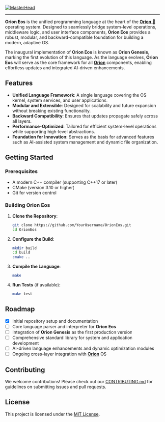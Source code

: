[![MasterHead]([https://raw.githubusercontent.com/JustinPhillipsPDX/OrionEos/refs/heads/master/orion_eos_logo_update.jpg)](https://github.com/JustinPhillipsPDX/OrionEos)

---

**Orion Eos** is the unified programming language at the heart of the [**Orion** 🌌](https://github.com/JustinPhillipsPDX/Orion) operating system. Designed to seamlessly bridge system-level operations, middleware logic, and user interface components, **Orion Eos** provides a robust, modular, and backward-compatible foundation for building a modern, adaptive OS.

The inaugural implementation of **Orion Eos** is known as **Orion Genesis**, marking the first evolution of this language. As the language evolves, **Orion Eos** will serve as the core framework for all [**Orion**](https://github.com/JustinPhillipsPDX/Orion) components, enabling effortless updates and integrated AI-driven enhancements.

## Features

- **Unified Language Framework**: A single language covering the OS kernel, system services, and user applications.
- **Modular and Extensible**: Designed for scalability and future expansion without breaking existing functionality.
- **Backward Compatibility**: Ensures that updates propagate safely across all layers.
- **Performance-Optimized**: Tailored for efficient system-level operations while supporting high-level abstractions.
- **Foundation for Innovation**: Serves as the basis for advanced features such as AI-assisted system management and dynamic file organization.

## Getting Started

### Prerequisites

- A modern C++ compiler (supporting C++17 or later)
- CMake (version 3.10 or higher)
- Git for version control

### Building Orion Eos

1. **Clone the Repository**:
   ```bash
   git clone https://github.com/YourUsername/OrionEos.git
   cd OrionEos
   ```

2. **Configure the Build**:
   ```bash
   mkdir build
   cd build
   cmake ..
   ```

3. **Compile the Language**:
   ```bash
   make
   ```

4. **Run Tests** (if available):
   ```bash
   make test
   ```

## Roadmap

- [x] Initial repository setup and documentation
- [ ] Core language parser and interpreter for **Orion Eos**
- [ ] Integration of **Orion Genesis** as the first production version
- [ ] Comprehensive standard library for system and application development
- [ ] AI-driven language enhancements and dynamic optimization modules
- [ ] Ongoing cross-layer integration with [**Orion**](https://github.com/JustinPhillipsPDX/Orion) OS

## Contributing

We welcome contributions! Please check out our [CONTRIBUTING.md](CONTRIBUTING.md) for guidelines on submitting issues and pull requests.

## License

This project is licensed under the [MIT License](LICENSE).
